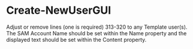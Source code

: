 # Create-NewUserGUI

Adjust or remove lines (one is required) 313-320 to any Template user(s). The SAM Account Name should be set within the Name property and
the displayed text should be set within the Content property.

